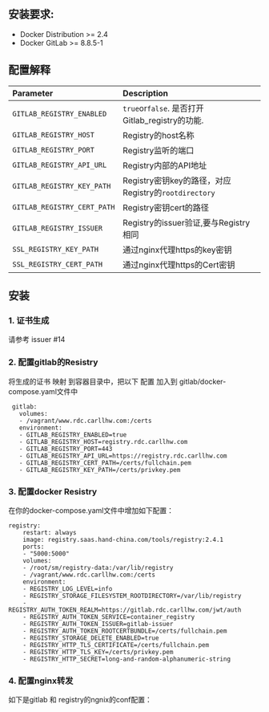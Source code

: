 ## 安装要求:

* Docker Distribution &gt;= 2.4
* Docker GitLab &gt;= 8.8.5-1

## 配置解释

| Parameter | Description |
| :--- | :--- |
| `GITLAB_REGISTRY_ENABLED` | `true`or`false`. 是否打开Gitlab_registry的功能. |
| `GITLAB_REGISTRY_HOST` | Registry的host名称 |
| `GITLAB_REGISTRY_PORT` | Registry监听的端口 |
| `GITLAB_REGISTRY_API_URL` | Registry内部的API地址 |
| `GITLAB_REGISTRY_KEY_PATH` | Registry密钥key的路径，对应Registry的`rootdirectory` |
| `GITLAB_REGISTRY_CERT_PATH` | Registry密钥cert的路径 |
| `GITLAB_REGISTRY_ISSUER` | Registry的issuer验证,要与Registry相同|
| `SSL_REGISTRY_KEY_PATH` | 通过nginx代理https的key密钥 |
| `SSL_REGISTRY_CERT_PATH` | 通过nginx代理https的Cert密钥|

## 安装

### 1. 证书生成
请参考 issuer #14

### 2. 配置gitlab的Resistry
将生成的证书 映射 到容器目录中，把以下 配置 加入到 gitlab/docker-compose.yaml文件中
```
 gitlab:
   volumes:
   - /vagrant/www.rdc.carllhw.com:/certs
   environment:
   - GITLAB_REGISTRY_ENABLED=true
   - GITLAB_REGISTRY_HOST=registry.rdc.carllhw.com
   - GITLAB_REGISTRY_PORT=443
   - GITLAB_REGISTRY_API_URL=https://registry.rdc.carllhw.com
   - GITLAB_REGISTRY_CERT_PATH=/certs/fullchain.pem
   - GITLAB_REGISTRY_KEY_PATH=/certs/privkey.pem
```

### 3. 配置docker Resistry
在你的docker-compose.yaml文件中增加如下配置：
```
registry:
    restart: always
    image: registry.saas.hand-china.com/tools/registry:2.4.1
    ports:
    - "5000:5000"
    volumes:
    - /root/sm/registry-data:/var/lib/registry
    - /vagrant/www.rdc.carllhw.com:/certs
    environment:
    - REGISTRY_LOG_LEVEL=info
    - REGISTRY_STORAGE_FILESYSTEM_ROOTDIRECTORY=/var/lib/registry
    - REGISTRY_AUTH_TOKEN_REALM=https://gitlab.rdc.carllhw.com/jwt/auth
    - REGISTRY_AUTH_TOKEN_SERVICE=container_registry
    - REGISTRY_AUTH_TOKEN_ISSUER=gitlab-issuer
    - REGISTRY_AUTH_TOKEN_ROOTCERTBUNDLE=/certs/fullchain.pem
    - REGISTRY_STORAGE_DELETE_ENABLED=true
    - REGISTRY_HTTP_TLS_CERTIFICATE=/certs/fullchain.pem
    - REGISTRY_HTTP_TLS_KEY=/certs/privkey.pem
    - REGISTRY_HTTP_SECRET=long-and-random-alphanumeric-string
```

### 4. 配置nginx转发
如下是gitlab 和 registry的ngnix的conf配置：
```

```